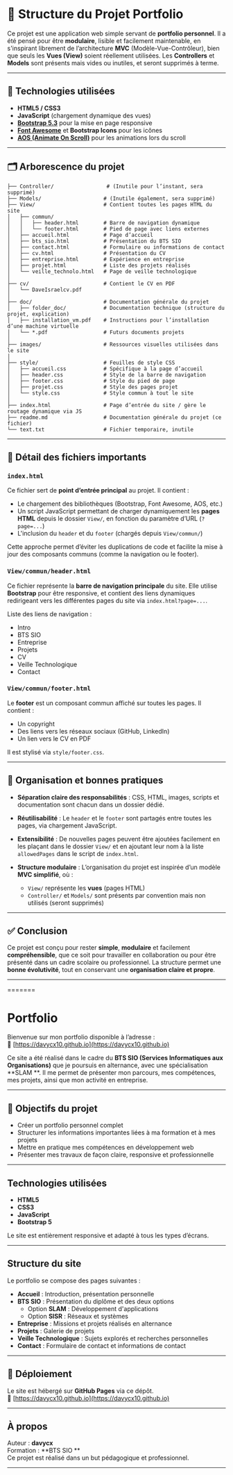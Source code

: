 
# 📁 Structure du Projet Portfolio

Ce projet est une application web simple servant de **portfolio personnel**. Il a été pensé pour être **modulaire**, lisible et facilement maintenable, en s'inspirant librement de l’architecture **MVC** (Modèle-Vue-Contrôleur), bien que seuls les **Vues (View)** soient réellement utilisées. Les **Controllers** et **Models** sont présents mais vides ou inutiles, et seront supprimés à terme.

---

## 🔧 Technologies utilisées

* **HTML5 / CSS3**
* **JavaScript** (chargement dynamique des vues)
* **[Bootstrap 5.3](https://getbootstrap.com/)** pour la mise en page responsive
* **[Font Awesome](https://fontawesome.com/)** et **Bootstrap Icons** pour les icônes
* **[AOS (Animate On Scroll)](https://michalsnik.github.io/aos/)** pour les animations lors du scroll

---

## 🗂️ Arborescence du projet

```
├── Controller/                 # (Inutile pour l’instant, sera supprimé)
├── Models/                    # (Inutile également, sera supprimé)
├── View/                      # Contient toutes les pages HTML du site
│   ├── commun/
│   │   ├── header.html        # Barre de navigation dynamique
│   │   └── footer.html        # Pied de page avec liens externes
│   ├── accueil.html           # Page d’accueil
│   ├── bts_sio.html           # Présentation du BTS SIO
│   ├── contact.html           # Formulaire ou informations de contact
│   ├── cv.html                # Présentation du CV
│   ├── entreprise.html        # Expérience en entreprise
│   ├── projet.html            # Liste des projets réalisés
│   └── veille_technolo.html   # Page de veille technologique
│
├── cv/                        # Contient le CV en PDF
│   └── DaveIsraelcv.pdf
│
├── doc/                       # Documentation générale du projet
│   ├── folder_doc/            # Documentation technique (structure du projet, explication)
│   ├── installation_vm.pdf    # Instructions pour l’installation d’une machine virtuelle
│   └── *.pdf                  # Futurs documents projets
│
├── images/                    # Ressources visuelles utilisées dans le site
│
├── style/                     # Feuilles de style CSS
│   ├── accueil.css            # Spécifique à la page d’accueil
│   ├── header.css             # Style de la barre de navigation
│   ├── footer.css             # Style du pied de page
│   ├── projet.css             # Style des pages projet
│   └── style.css              # Style commun à tout le site
│
├── index.html                 # Page d’entrée du site / gère le routage dynamique via JS
├── readme.md                  # Documentation générale du projet (ce fichier)
└── text.txt                   # Fichier temporaire, inutile
```

---

## 📄 Détail des fichiers importants

### `index.html`

Ce fichier sert de **point d’entrée principal** au projet. Il contient :

* Le chargement des bibliothèques (Bootstrap, Font Awesome, AOS, etc.)
* Un script JavaScript permettant de charger dynamiquement les **pages HTML** depuis le dossier `View/`, en fonction du paramètre d’URL (`?page=...`)
* L'inclusion du `header` et du `footer` (chargés depuis `View/commun/`)

Cette approche permet d’éviter les duplications de code et facilite la mise à jour des composants communs (comme la navigation ou le footer).

### `View/commun/header.html`

Ce fichier représente la **barre de navigation principale** du site. Elle utilise **Bootstrap** pour être responsive, et contient des liens dynamiques redirigeant vers les différentes pages du site via `index.html?page=...`.

Liste des liens de navigation :

* Intro
* BTS SIO
* Entreprise
* Projets
* CV
* Veille Technologique
* Contact

### `View/commun/footer.html`

Le **footer** est un composant commun affiché sur toutes les pages. Il contient :

* Un copyright
* Des liens vers les réseaux sociaux (GitHub, LinkedIn)
* Un lien vers le CV en PDF

Il est stylisé via `style/footer.css`.

---

## 📌 Organisation et bonnes pratiques

* **Séparation claire des responsabilités** : CSS, HTML, images, scripts et documentation sont chacun dans un dossier dédié.
* **Réutilisabilité** : Le `header` et le `footer` sont partagés entre toutes les pages, via chargement JavaScript.
* **Extensibilité** : De nouvelles pages peuvent être ajoutées facilement en les plaçant dans le dossier `View/` et en ajoutant leur nom à la liste `allowedPages` dans le script de `index.html`.
* **Structure modulaire** : L’organisation du projet est inspirée d’un modèle **MVC simplifié**, où :

  * `View/` représente les **vues** (pages HTML)
  * `Controller/` et `Models/` sont présents par convention mais non utilisés (seront supprimés)

---


## ✅ Conclusion

Ce projet est conçu pour rester **simple**, **modulaire** et facilement **compréhensible**, que ce soit pour travailler en collaboration ou pour être présenté dans un cadre scolaire ou professionnel. La structure permet une **bonne évolutivité**, tout en conservant une **organisation claire et propre**.

---
=======
# Portfolio 

Bienvenue sur mon portfolio disponible à l’adresse :  
🔗 [https://davycx10.github.io](https://davycx10.github.io)

Ce site a été réalisé dans le cadre du **BTS SIO (Services Informatiques aux Organisations)** que je poursuis en alternance, avec une spécialisation **SLAM **. Il me permet de présenter mon parcours, mes compétences, mes projets, ainsi que mon activité en entreprise.

---

## 🎯 Objectifs du projet

- Créer un portfolio personnel complet
- Structurer les informations importantes liées à ma formation et à mes projets
- Mettre en pratique mes compétences en développement web
- Présenter mes travaux de façon claire, responsive et professionnelle

---

##  Technologies utilisées

- **HTML5**
- **CSS3**
- **JavaScript**
- **Bootstrap 5**

Le site est entièrement responsive et adapté à tous les types d’écrans.

---

##  Structure du site

Le portfolio se compose des pages suivantes :

- **Accueil** : Introduction, présentation personnelle
- **BTS SIO** : Présentation du diplôme et des deux options
  - Option **SLAM** : Développement d'applications
  - Option **SISR** : Réseaux et systèmes
- **Entreprise** : Missions et projets réalisés en alternance
- **Projets** : Galerie de projets 
- **Veille Technologique** : Sujets explorés et recherches personnelles
- **Contact** : Formulaire de contact et informations de contact

---

## 🚀 Déploiement

Le site est hébergé sur **GitHub Pages** via ce dépôt.  
🔗 [https://davycx10.github.io](https://davycx10.github.io)

---

##  À propos

Auteur : **davycx**  
Formation : **BTS SIO **  
Ce projet est réalisé dans un but pédagogique et professionnel.

---
